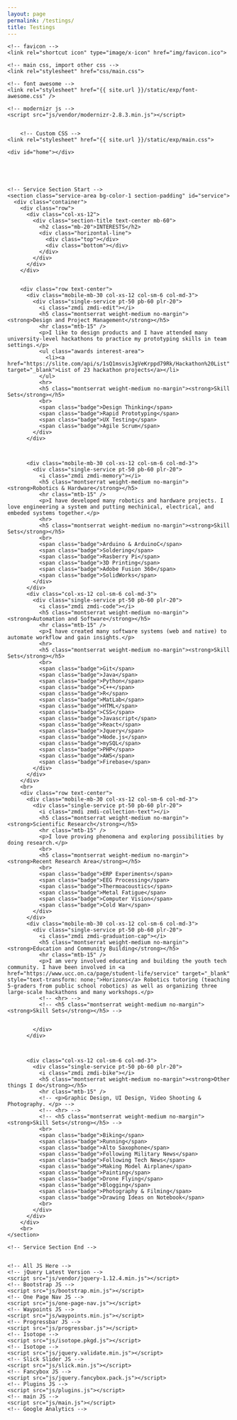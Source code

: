 ```yaml
---
layout: page
permalink: /testings/
title: Testings
---
```



<html class="no-js" lang="en">

  <head>
    <meta charset="utf-8">
    <meta http-equiv="X-UA-Compatible" content="IE=edge">
    <meta name="viewport" content="width=device-width, initial-scale=1">
    <meta name="description" content="Simon Zirui Guo 郭子睿 | Maker, Hacker, Innovator">
    <meta name="keywords" content="Hacker, Innovation, Innovator, Simon Guo, Entrepreneur, Portfolio, Internship">
    <meta name="author" content="Simon Zirui Guo">

    

    <!-- favicon -->
    <link rel="shortcut icon" type="image/x-icon" href="img/favicon.ico">

    <!-- main css, import other css -->
    <link rel="stylesheet" href="css/main.css">

    <!-- font awesome -->
    <link rel="stylesheet" href="{{ site.url }}/static/exp/font-awesome.css" />

    <!-- modernizr js -->
    <script src="js/vendor/modernizr-2.8.3.min.js"></script>

	
	    <!-- Custom CSS -->
    <link rel="stylesheet" href="{{ site.url }}/static/exp/main.css">

	
<style>

div.bg-color-1 {
	background: #f5f5f5 none repeat scroll 0 0;
}	


.container{margin-right:auto;margin-left:auto;padding-left:15px;padding-right:15px}@media (min-width:768px){.container{width:750px}}@media (min-width:992px){.container{width:970px}}@media (min-width:1200px){.container{width:1170px}}.container-fluid{margin-right:auto;margin-left:auto;padding-left:15px;padding-right:15px}.row{margin-left:-15px;margin-right:-15px}
.container>.navbar-header,.container-fluid>.navbar-header,.container>.navbar-collapse,.container-fluid>.navbar-collapse{margin-right:-15px;margin-left:-15px}@media (min-width:768px){.container>.navbar-header,.container-fluid>.navbar-header,.container>.navbar-collapse,.container-fluid>.navbar-collapse{margin-right:0;margin-left:0}}
.container{max-width:100%}@media screen and (min-width:768px){.jumbotron{padding-top:48px;padding-bottom:48px}.container

.container .row,
.container-fluid .row {
    margin-bottom: 0;
}
.container .row {
    margin-right: -15px;
    margin-left: -15px;
}
.row .col {
    padding-right: 15px;
    padding-left: 15px;
}



.col-sm-1, .col-md-1, .col-lg-1, .col-xs-2, .col-sm-2, .col-md-2, .col-lg-2, .col-xs-3, .col-sm-3, .col-md-3, .col-lg-3, .col-xs-4, .col-sm-4, .col-md-4, .col-lg-4, .col-xs-5, .col-sm-5, .col-md-5, .col-lg-5, .col-xs-6, .col-sm-6, .col-md-6, .col-lg-6, .col-xs-7, .col-sm-7, .col-md-7, .col-lg-7, .col-xs-8, .col-sm-8, .col-md-8, .col-lg-8, .col-xs-9, .col-sm-9, .col-md-9, .col-lg-9, .col-xs-10, .col-sm-10, .col-md-10, .col-lg-10, .col-xs-11, .col-sm-11, .col-md-11, .col-lg-11, .col-xs-12, .col-sm-12, .col-md-12, .col-lg-12{position:relative;min-height:1px;padding-left:15px;padding-right:15px}



.col-xs-12{float:left}


.col-xs-12{width:33%}

 
.col-sm-1, .col-sm-2, .col-sm-3, .col-sm-4, .col-sm-5, .col-sm-6, .col-sm-7, .col-sm-8, .col-sm-9, .col-sm-10, .col-sm-11, .col-sm-12{float:left}


.col-md-1, .col-md-2, .col-md-3, .col-md-4, .col-md-5, .col-md-6, .col-md-7, .col-md-8, .col-md-9, .col-md-10, .col-md-11, .col-md-12{float:left}




col-md-3{width:25%}

col-sm-6{width:50%}


.section-title h2 {
  color: #494949;
}
.contact-area .section-title p {
    color: #777777;
}

.dark-version .contact-area .section-title p {
	color: #9b9b9b;
}

.col-text-center{
	float: none !important;
	margin-left: auto !important;
	margin-right: auto !important;
}

text-center{text-align:center}


.mb-60 {
    margin-bottom: 60px;
}

.mb-60 {
		margin-bottom: 30px;
}

.mb-20 {
    margin-bottom: 20px;
}

.service-area .mobile-mb-30{
	margin-bottom: 30px;
}

.service-area .mobile-mb-30:nth-child(3){
	margin-bottom: 0px;
}

.mobile-mb-30{
	margin-bottom: 30px;
}



/* service section
---------------------*/

.single-service {
    box-shadow: 0 1px 5px rgba(5, 5, 6, 0.15);
    -webkit-box-shadow: 0 1px 5px rgba(5, 5, 6, 0.15);
	-webkit-transition: all 0.3s ease 0s;
	transition: all 0.3s ease 0s;
}
.single-service:hover {
	box-shadow: 0 4px 15px rgba(5, 5, 6, 0.1);
	-webkit-box-shadow: 0 3px 20px rgba(5, 5, 6, 0.10);
}
.single-service i {
    border: 1px solid #8a8a8a;
    border-radius: 50%;
    color: #8a8a8a;
    font-size: 19px;
    height: 36px;
    line-height: 36px;
    margin-bottom: 20px;
    width: 36px;
	-webkit-transition: all 0.5s ease 0s;
	transition: all 0.5s ease 0s;
}
.single-service:hover i {
	background: #393939 none repeat scroll 0 0;
	border-color: #393939;
	box-shadow: 0 4px 15px rgba(5, 5, 6, 0.3);
	color: #ffffff;
}
.single-service > p {
    color: #979797;
}
.single-service hr {
    border-color: #dbdbdb;
    border-width: 2px;
    width: 50px;
}
.single-service > h5 {
    color: #757575;
    font-size: 14px;
}


.dark-version .single-service i {
  border-color: #8a8a8a;
  color: #8a8a8a;
}
.dark-version .single-service:hover i {
	background: #393939 none repeat scroll 0 0;
	border-color: #393939;
	color: #ffffff;
}
.dark-version .single-service > h5 {
	color: #9b9b9b;
}
.dark-version .single-service > p {
	color: #979797;
}

.dark-version .single-service {
	background: #252525 none repeat scroll 0 0;
}

.single-service a{
	color: #9b9b9b;
}

.pt-50 {
    padding-top: 50px;
}

@media screen and (max-width: 768px) {
	.pt-50 {
		padding-top: 30px;
	}

.pb-60 {
    padding-bottom: 60px;
}

.plr-20{
	padding-left:10px;
	padding-right:10px;
}


	.plr-20{
		padding-left:5px;
		padding-right:5px;
	}

.plr-20 {
  padding-left: 20px;
  padding-right: 20px;
}



.zmdi{display:inline-block;font:normal normal normal 14px/1 'Material-Design-Iconic-Font';font-size:inherit;text-rendering:auto;-webkit-font-smoothing:antialiased;-moz-osx-font-smoothing:grayscale}


.zmdi-edit:before{content:'\f158'}
.zmdi-edit:before{content:'\f158'}

.weight-medium {
    font-weight: 500;
}


.no-margin {
    margin: 0;
}

.mtb-15 {
    margin: 15px auto;
}

.mtb-15 {
		margin: 10px auto;
}

.awards i{
	padding-right: 10px;
}
.awards li{
	list-style-type: disc;
	color: #767676;
	margin-left: 22.5px;
}

.awards a{
	color: #767676;
	text-transform: none;
}

.interest-area li{
	text-align: left;
}


@font-face {
    font-family: 'montserratlight';
    src: url('../fonts/montserrat-light-webfont.eot');
    src: url('../fonts/montserrat-light-webfont.eot?#iefix') format('embedded-opentype'),
         url('../fonts/montserrat-light-webfont.woff2') format('woff2'),
         url('../fonts/montserrat-light-webfont.woff') format('woff'),
         url('../fonts/montserrat-light-webfont.svg#montserratlight') format('svg');
    font-weight: normal;
    font-style: normal;

}

@font-face {
    font-family: 'montserratsemibold';
    src: url('../fonts/montserrat-semibold-webfont.eot');
    src: url('../fonts/montserrat-semibold-webfont.eot?#iefix') format('embedded-opentype'),
         url('../fonts/montserrat-semibold-webfont.woff2') format('woff2'),
         url('../fonts/montserrat-semibold-webfont.woff') format('woff'),
         url('../fonts/montserrat-semibold-webfont.svg#montserratsemibold') format('svg');
    font-weight: normal;
    font-style: normal;

}

.btn-default .badge{color:#fff;background-color:#333}

.badge{display:inline-block;min-width:10px;padding:3px 7px;font-size:12px;font-weight:bold;color:#fff;line-height:1;vertical-align:middle;white-space:nowrap;text-align:center;background-color:#777;border-radius:10px}

zmdi-tap-and-play:before{content:'\f3e6'}  

}



</style>

  </head>

  <body>



    <div id="home"></div>





    <!-- Service Section Start -->
    <section class="service-area bg-color-1 section-padding" id="service">
      <div class="container">
        <div class="row">
          <div class="col-xs-12">
            <div class="section-title text-center mb-60">
              <h2 class="mb-20">INTERESTS</h2>
              <div class="horizontal-line">
                <div class="top"></div>
                <div class="bottom"></div>
              </div>
            </div>
          </div>
        </div>
		
		
        <div class="row text-center">
          <div class="mobile-mb-30 col-xs-12 col-sm-6 col-md-3">
            <div class="single-service pt-50 pb-60 plr-20">
              <i class="zmdi zmdi-edit"></i>
              <h5 class="montserrat weight-medium no-margin"><strong>Design and Project Management</strong></h5>
              <hr class="mtb-15" />
              <p>I like to design products and I have attended many university-level hackathons to practice my prototyping skills in team settings.</p>
              <ul class="awards interest-area">
                <li><a href="https://slite.com/api/s/1sQ1msvisJgVeKrppd79Rk/Hackathon%20List" target="_blank">List of 23 hackathon projects</a></li>
              </ul>
              <hr>
              <h5 class="montserrat weight-medium no-margin"><strong>Skill Sets</strong></h5>
              <br>
              <span class="badge">Design Thinking</span>
              <span class="badge">Rapid Prototyping</span>
              <span class="badge">UX Testing</span>
              <span class="badge">Agile Scrum</span>
            </div>
          </div>

		  
		  
          <div class="mobile-mb-30 col-xs-12 col-sm-6 col-md-3">
            <div class="single-service pt-50 pb-60 plr-20">
              <i class="zmdi zmdi-memory"></i>
              <h5 class="montserrat weight-medium no-margin"><strong>Robotics & Hardware</strong></h5>
              <hr class="mtb-15" />
              <p>I have developed many robotics and hardware projects. I love engineering a system and putting mechinical, electrical, and embeded systems together.</p>
              <hr>
              <h5 class="montserrat weight-medium no-margin"><strong>Skill Sets</strong></h5>
              <br>
              <span class="badge">Arduino & ArduinoC</span>
              <span class="badge">Soldering</span>
              <span class="badge">Rasberry Pi</span>
              <span class="badge">3D Printing</span>
              <span class="badge">Adobe Fusion 360</span>
              <span class="badge">SolidWorks</span>
            </div>
          </div>
          <div class="col-xs-12 col-sm-6 col-md-3">
            <div class="single-service pt-50 pb-60 plr-20">
              <i class="zmdi zmdi-code"></i>
              <h5 class="montserrat weight-medium no-margin"><strong>Automation and Software</strong></h5>
              <hr class="mtb-15" />
              <p>I have created many software systems (web and native) to automate workflow and gain insights.</p>
              <hr>
              <h5 class="montserrat weight-medium no-margin"><strong>Skill Sets</strong></h5>
              <br>
              <span class="badge">Git</span>
              <span class="badge">Java</span>
              <span class="badge">Python</span>
              <span class="badge">C++</span>
              <span class="badge">R</span>
              <span class="badge">MatLab</span>
              <span class="badge">HTML</span>
              <span class="badge">CSS</span>
              <span class="badge">Javascript</span>
              <span class="badge">React</span>
              <span class="badge">Jquery</span>
              <span class="badge">Node.js</span>
              <span class="badge">mySQL</span>
              <span class="badge">PHP</span>
              <span class="badge">AWS</span>
              <span class="badge">Firebase</span>
            </div>
          </div>
        </div>
        <br>
        <div class="row text-center">
          <div class="mobile-mb-30 col-xs-12 col-sm-6 col-md-3">
            <div class="single-service pt-50 pb-60 plr-20">
              <i class="zmdi zmdi-collection-text"></i>
              <h5 class="montserrat weight-medium no-margin"><strong>Scientific Research</strong></h5>
              <hr class="mtb-15" />
              <p>I love proving phenomena and exploring possibilities by doing research.</p>
              <br>
              <h5 class="montserrat weight-medium no-margin"><strong>Recent Research Area</strong></h5>
              <br>
              <span class="badge">ERP Experiments</span>
              <span class="badge">EEG Processing</span>
              <span class="badge">Thermoacoustics</span>
              <span class="badge">Metal Fatigue</span>
              <span class="badge">Computer Vision</span>
              <span class="badge">Cold War</span>
            </div>
          </div>
          <div class="mobile-mb-30 col-xs-12 col-sm-6 col-md-3">
            <div class="single-service pt-50 pb-60 plr-20">
              <i class="zmdi zmdi-graduation-cap"></i>
              <h5 class="montserrat weight-medium no-margin"><strong>Education and Community Building</strong></h5>
              <hr class="mtb-15" />
              <p>I am very involved educating and building the youth tech community. I have been involved in <a href="https://www.ucc.on.ca/page/student-life/service" target="_blank" style="text-transform: none;">Horizons</a> Robotics tutoring (teaching 5-graders from public school robotics) as well as organizing three large-scale hackathons and many workshops.</p>
              <!-- <hr> -->
              <!-- <h5 class="montserrat weight-medium no-margin"><strong>Skill Sets</strong></h5> -->


            </div>
          </div>



          <div class="col-xs-12 col-sm-6 col-md-3">
            <div class="single-service pt-50 pb-60 plr-20">
              <i class="zmdi zmdi-bike"></i>
              <h5 class="montserrat weight-medium no-margin"><strong>Other things I do</strong></h5>
              <hr class="mtb-15" />
              <!-- <p>Graphic Design, UI Design, Video Shooting & Photography. </p> -->
              <!-- <hr> -->
              <!-- <h5 class="montserrat weight-medium no-margin"><strong>Skill Sets</strong></h5> -->
              <br>
              <span class="badge">Biking</span>
              <span class="badge">Running</span>
              <span class="badge">Alto Saxophone</span>
              <span class="badge">Following Military News</span>
              <span class="badge">Following Tech News</span>
              <span class="badge">Making Model Airplane</span>
              <span class="badge">Painting</span>
              <span class="badge">Drone Flying</span>
              <span class="badge">Blogging</span>
              <span class="badge">Photography & Filming</span>
              <span class="badge">Drawing Ideas on Notebook</span>
              <br>
            </div>
          </div>
        </div>
        <br>
    </section>

    <!-- Service Section End -->
    

    <!-- All JS Here -->
    <!-- jQuery Latest Version -->
    <script src="js/vendor/jquery-1.12.4.min.js"></script>
    <!-- Bootstrap JS -->
    <script src="js/bootstrap.min.js"></script>
    <!-- One Page Nav JS -->
    <script src="js/one-page-nav.js"></script>
    <!-- Waypoints JS -->
    <script src="js/waypoints.min.js"></script>
    <!-- Progressbar JS -->
    <script src="js/progressbar.js"></script>
    <!-- Isotope -->
    <script src="js/isotope.pkgd.js"></script>
    <!-- Isotope -->
    <script src="js/jquery.validate.min.js"></script>
    <!-- Slick Slider JS -->
    <script src="js/slick.min.js"></script>
    <!-- Fancybox JS -->
    <script src="js/jquery.fancybox.pack.js"></script>
    <!-- Plugins JS -->
    <script src="js/plugins.js"></script>
    <!-- main JS -->
    <script src="js/main.js"></script>
    <!-- Google Analytics -->

  </body>

</html>

